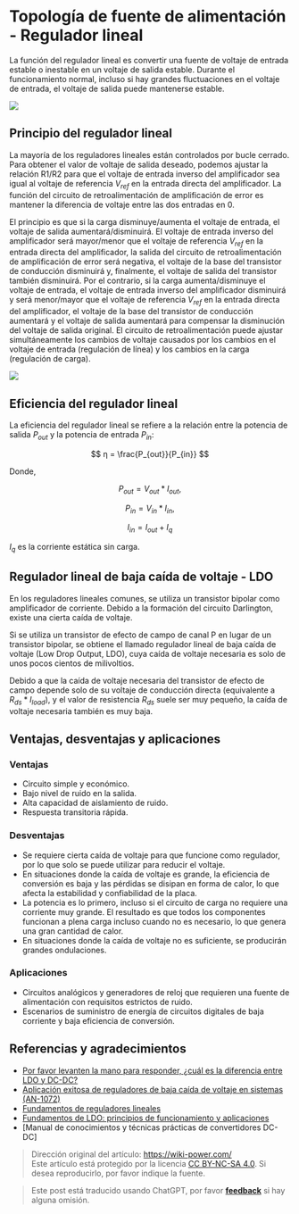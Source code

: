 # Topología de fuente de alimentación - Regulador lineal

La función del regulador lineal es convertir una fuente de voltaje de entrada estable o inestable en un voltaje de salida estable. Durante el funcionamiento normal, incluso si hay grandes fluctuaciones en el voltaje de entrada, el voltaje de salida puede mantenerse estable.

![](https://img.wiki-power.com/d/wiki-media/img/20211208155739.png)

## Principio del regulador lineal

La mayoría de los reguladores lineales están controlados por bucle cerrado. Para obtener el valor de voltaje de salida deseado, podemos ajustar la relación R1/R2 para que el voltaje de entrada inverso del amplificador sea igual al voltaje de referencia $V_{ref}$ en la entrada directa del amplificador. La función del circuito de retroalimentación de amplificación de error es mantener la diferencia de voltaje entre las dos entradas en 0.

El principio es que si la carga disminuye/aumenta el voltaje de entrada, el voltaje de salida aumentará/disminuirá. El voltaje de entrada inverso del amplificador será mayor/menor que el voltaje de referencia $V_{ref}$ en la entrada directa del amplificador, la salida del circuito de retroalimentación de amplificación de error será negativa, el voltaje de la base del transistor de conducción disminuirá y, finalmente, el voltaje de salida del transistor también disminuirá. Por el contrario, si la carga aumenta/disminuye el voltaje de entrada, el voltaje de entrada inverso del amplificador disminuirá y será menor/mayor que el voltaje de referencia $V_{ref}$ en la entrada directa del amplificador, el voltaje de la base del transistor de conducción aumentará y el voltaje de salida aumentará para compensar la disminución del voltaje de salida original. El circuito de retroalimentación puede ajustar simultáneamente los cambios de voltaje causados por los cambios en el voltaje de entrada (regulación de línea) y los cambios en la carga (regulación de carga).

![](https://img.wiki-power.com/d/wiki-media/img/20200202231005.png)

## Eficiencia del regulador lineal

La eficiencia del regulador lineal se refiere a la relación entre la potencia de salida $P_{out}$ y la potencia de entrada $P_{in}$:

$$
η = \frac{P_{out}}{P_{in}}
$$

Donde,

$$
P_{out}=V_{out}*I_{out},
$$

$$
P_{in}=V_{in}*I_{in},
$$

$$
I_{in}=I_{out}+I_{q}
$$

$I_{q}$ es la corriente estática sin carga.

## Regulador lineal de baja caída de voltaje - LDO

En los reguladores lineales comunes, se utiliza un transistor bipolar como amplificador de corriente. Debido a la formación del circuito Darlington, existe una cierta caída de voltaje.

Si se utiliza un transistor de efecto de campo de canal P en lugar de un transistor bipolar, se obtiene el llamado regulador lineal de baja caída de voltaje (Low Drop Output, LDO), cuya caída de voltaje necesaria es solo de unos pocos cientos de milivoltios.

Debido a que la caída de voltaje necesaria del transistor de efecto de campo depende solo de su voltaje de conducción directa (equivalente a $R_{ds}*I_{load}$), y el valor de resistencia $R_{ds}$ suele ser muy pequeño, la caída de voltaje necesaria también es muy baja.

## Ventajas, desventajas y aplicaciones

### Ventajas

- Circuito simple y económico.
- Bajo nivel de ruido en la salida.
- Alta capacidad de aislamiento de ruido.
- Respuesta transitoria rápida.

### Desventajas

- Se requiere cierta caída de voltaje para que funcione como regulador, por lo que solo se puede utilizar para reducir el voltaje.
- En situaciones donde la caída de voltaje es grande, la eficiencia de conversión es baja y las pérdidas se disipan en forma de calor, lo que afecta la estabilidad y confiabilidad de la placa.
- La potencia es lo primero, incluso si el circuito de carga no requiere una corriente muy grande. El resultado es que todos los componentes funcionan a plena carga incluso cuando no es necesario, lo que genera una gran cantidad de calor.
- En situaciones donde la caída de voltaje no es suficiente, se producirán grandes ondulaciones.

### Aplicaciones

- Circuitos analógicos y generadores de reloj que requieren una fuente de alimentación con requisitos estrictos de ruido.
- Escenarios de suministro de energía de circuitos digitales de baja corriente y baja eficiencia de conversión.

## Referencias y agradecimientos

- [Por favor levanten la mano para responder, ¿cuál es la diferencia entre LDO y DC-DC?](https://mp.weixin.qq.com/s/GfnT3FTVtMr37DIRVPG65g)
- [Aplicación exitosa de reguladores de baja caída de voltaje en sistemas (AN-1072)](https://www.analog.com/media/cn/technical-documentation/application-notes/AN-1072_cn.pdf)
- [Fundamentos de reguladores lineales](https://e2echina.ti.com/cfs-file/__key/telligent-evolution-components-attachments/00-24-00-00-00-02-56-36/_BF7E2760337A8B536856FA574078E577C68B_.pdf)
- [Fundamentos de LDO: principios de funcionamiento y aplicaciones](https://haipeng.me/2020/06/10/ldo-basics-principles-and-applications/)
- [Manual de conocimientos y técnicas prácticas de convertidores DC-DC]

> Dirección original del artículo: <https://wiki-power.com/>  
> Este artículo está protegido por la licencia [CC BY-NC-SA 4.0](https://creativecommons.org/licenses/by/4.0/deed.zh). Si desea reproducirlo, por favor indique la fuente.

> Este post está traducido usando ChatGPT, por favor [**feedback**](https://github.com/linyuxuanlin/Wiki_MkDocs/issues/new) si hay alguna omisión.

